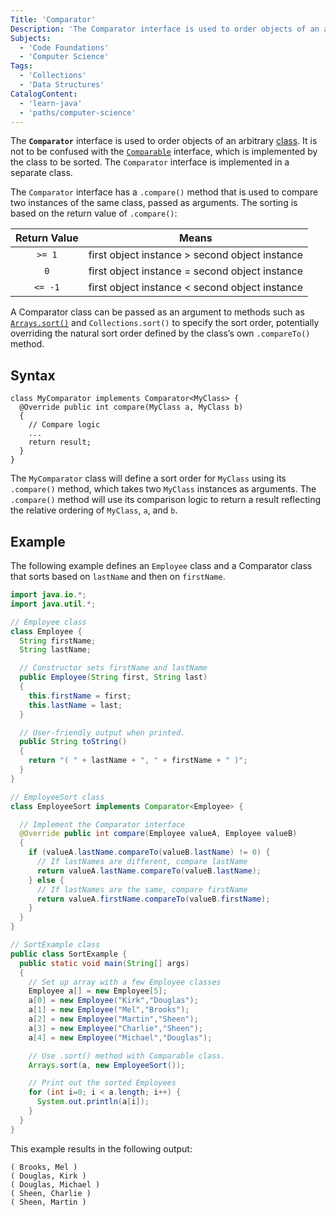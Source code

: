 ```yaml
---
Title: 'Comparator'
Description: 'The Comparator interface is used to order objects of an arbitrary class.'
Subjects:
  - 'Code Foundations'
  - 'Computer Science'
Tags:
  - 'Collections'
  - 'Data Structures'
CatalogContent:
  - 'learn-java'
  - 'paths/computer-science'
---
```


The **`Comparator`** interface is used to order objects of an arbitrary [class](https://www.codecademy.com/resources/docs/java/classes). It is not to be confused with the [`Comparable`](https://www.codecademy.com/resources/docs/java/comparable) interface, which is implemented by the class to be sorted. The `Comparator` interface is implemented in a separate class.

The `Comparator` interface has a `.compare()` method that is used to compare two instances of the same class, passed as arguments. The sorting is based on the return value of `.compare()`:

| Return Value | Means                                          |
| :----------: | ---------------------------------------------- |
|    `>= 1`    | first object instance > second object instance |
|     `0`      | first object instance = second object instance |
|   `<= -1`    | first object instance < second object instance |

A Comparator class can be passed as an argument to methods such as [`Arrays.sort()`](https://www.codecademy.com/resources/docs/java/arrays/sort) and `Collections.sort()` to specify the sort order, potentially overriding the natural sort order defined by the class’s own `.compareTo()` method.

## Syntax

```pseudo
class MyComparator implements Comparator<MyClass> {
  @Override public int compare(MyClass a, MyClass b)
  {
    // Compare logic
    ...
    return result;
  }
}
```

The `MyComparator` class will define a sort order for `MyClass` using its `.compare()` method, which takes two `MyClass` instances as arguments. The `.compare()` method will use its comparison logic to return a result reflecting the relative ordering of `MyClass`, `a`, and `b`.

## Example

The following example defines an `Employee` class and a Comparator class that sorts based on `lastName` and then on `firstName`.

```java
import java.io.*;
import java.util.*;

// Employee class
class Employee {
  String firstName;
  String lastName;

  // Constructor sets firstName and lastName
  public Employee(String first, String last)
  {
    this.firstName = first;
    this.lastName = last;
  }

  // User-friendly output when printed.
  public String toString()
  {
    return "( " + lastName + ", " + firstName + " )";
  }
}

// EmployeeSort class
class EmployeeSort implements Comparator<Employee> {

  // Implement the Comparator interface
  @Override public int compare(Employee valueA, Employee valueB)
  {
    if (valueA.lastName.compareTo(valueB.lastName) != 0) {
      // If lastNames are different, compare lastName
      return valueA.lastName.compareTo(valueB.lastName);
    } else {
      // If lastNames are the same, compare firstName
      return valueA.firstName.compareTo(valueB.firstName);
    }
  }
}

// SortExample class
public class SortExample {
  public static void main(String[] args)
  {
    // Set up array with a few Employee classes
    Employee a[] = new Employee[5];
    a[0] = new Employee("Kirk","Douglas");
    a[1] = new Employee("Mel","Brooks");
    a[2] = new Employee("Martin","Sheen");
    a[3] = new Employee("Charlie","Sheen");
    a[4] = new Employee("Michael","Douglas");

    // Use .sort() method with Comparable class.
    Arrays.sort(a, new EmployeeSort());

    // Print out the sorted Employees
    for (int i=0; i < a.length; i++) {
      System.out.println(a[i]);
    }
  }
}
```

This example results in the following output:

```shell
( Brooks, Mel )
( Douglas, Kirk )
( Douglas, Michael )
( Sheen, Charlie )
( Sheen, Martin )
```

